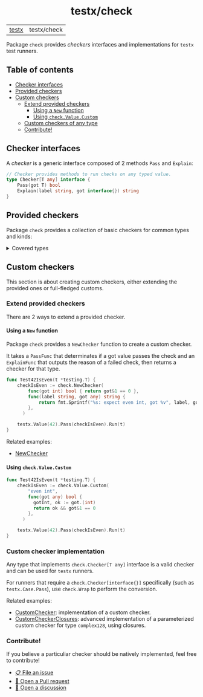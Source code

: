 <h1 align="center">testx/check</h1>

<table align="center">
	<tr>
		<td><a href="../README.md">testx</a></td>
		<td>testx/check</td>
	</tr>
</table>

Package `check` provides _checkers_ interfaces and implementations
for `testx` test runners.

## Table of contents

- [Checker interfaces](#checker-interfaces)
- [Provided checkers](#provided-checkers)
- [Custom checkers](#custom-checkers)
  - [Extend provided checkers](#extend-provided-checkers)
    - [Using a `New` function](#using-a-new-function)
    - [Using `check.Value.Custom`](#using-checkvaluecustom)
  - [Custom checkers of any type](#custom-checkers-of-any-type)
  - [Contribute!](#contribute)

## Checker interfaces

A _checker_ is a generic interface composed of 2 methods `Pass` and `Explain`:

```go
// Checker provides methods to run checks on any typed value.
type Checker[T any] interface {
    Pass(got T) bool
    Explain(label string, got interface{}) string
}
```

## Provided checkers

Package `check` provides a collection of basic checkers for common types and kinds:

<details>
  <summary>Covered types</summary>
  <table>
    <thead>
      <tr>
        <th>Go type</th>
        <th>Checker provider</th>
        <th>Interface</th>
      </tr>
    </thead>
    <tbody>
      <tr>
        <td><code>int</code>, <code>intN</code> (8, 16, 32, 64)</td>
        <td><code>check.Int</code>, <code>check.IntN</code></td>
        <td>
          <a href="https://pkg.go.dev/github.com/drykit-go/testx/check#NumberCheckerProvider">
            <code>NumberCheckerProvider[int]</code>, <code>NumberCheckerProvider[intN]</code>
          </a>
        </td>
      </tr>
      <tr>
        <td><code>uint</code>, <code>uintN</code> (8, 16, 32, 64)</td>
        <td><code>check.Uint</code>, <code>check.UintN</code></td>
        <td>
          <a href="https://pkg.go.dev/github.com/drykit-go/testx/check#NumberCheckerProvider">
            <code>NumberCheckerProvider[uint]</code>, <code>NumberCheckerProvider[uintN]</code>
          </a>
        </td>
      </tr>
      <tr>
        <td><code>floatN</code> (32, 64)</td>
        <td><code>check.FloatN</code></td>
        <td>
          <a href="https://pkg.go.dev/github.com/drykit-go/testx/check#NumberCheckerProvider">
            <code>NumberCheckerProvider[floatN]</code>
          </a>
        </td>
      </tr>
      <tr>
        <td><code>bool</code></td>
        <td><code>check.Bool</code></td>
        <td>
          <a href="https://pkg.go.dev/github.com/drykit-go/testx/check#BoolCheckerProvider">
            <code>BoolCheckerProvider</code>
          </a>
        </td>
      </tr>
      <tr>
        <td><code>string</code></td>
        <td><code>check.String</code></td>
        <td>
          <a href="https://pkg.go.dev/github.com/drykit-go/testx/check#StringCheckerProvider">
            <code>StringCheckerProvider</code>
          </a>
        </td>
      </tr>
      <tr>
        <td><code>[]byte</code></td>
        <td><code>check.Bytes</code></td>
        <td>
          <a href="https://pkg.go.dev/github.com/drykit-go/testx/check#BytesCheckerProvider">
            <code>BytesCheckerProvider</code>
          </a>
        </td>
      </tr>
      <tr>
        <td><code>time.Duration</code></td>
        <td><code>check.Duration</code></td>
        <td>
          <a href="https://pkg.go.dev/github.com/drykit-go/testx/check#DurationCheckerProvider">
            <code>DurationCheckerProvider</code>
          </a>
        </td>
      </tr>
      <tr>
        <td><code>context.Context</code></td>
        <td><code>check.Context</code></td>
        <td>
          <a href="https://pkg.go.dev/github.com/drykit-go/testx/check#ContextCheckerProvider">
            <code>ContextCheckerProvider</code>
          </a>
        </td>
      </tr>
      <tr>
        <td><code>http.Header</code></td>
        <td><code>check.HTTPHeader</code></td>
        <td>
          <a href="https://pkg.go.dev/github.com/drykit-go/testx/check#HTTPHeaderCheckerProvider">
            <code>HTTPHeaderCheckerProvider</code>
          </a>
        </td>
      </tr>
      <tr>
        <td><code>*http.Request</code></td>
        <td><code>check.HTTPRequest</code></td>
        <td>
          <a href="https://pkg.go.dev/github.com/drykit-go/testx/check#HTTPRequestCheckerProvider">
            <code>HTTPRequestCheckerProvider</code>
          </a>
        </td>
      </tr>
      <tr>
        <td><code>*http.Response</code></td>
        <td><code>check.HTTPResponse</code></td>
        <td>
          <a href="https://pkg.go.dev/github.com/drykit-go/testx/check#HTTPResponseCheckerProvider">
            <code>HTTPResponseCheckerProvider</code>
          </a>
        </td>
      </tr>
      <tr>
        <td><code>any</code></td>
        <td><code>check.Value</code></td>
        <td>
          <a href="https://pkg.go.dev/github.com/drykit-go/testx/check#ValueCheckerProvider">
            <code>ValueCheckerProvider</code>
          </a>
        </td>
      </tr>
    </tbody>
    <thead>
      <tr>
        <th>Go kind</th>
        <th>Checker provider</th>
      </tr>
    </thead>
    <tbody>
      <tr>
        <td><code>slice</code></td>
        <td><code>check.Slice</code></td>
        <td>
          <a href="https://pkg.go.dev/github.com/drykit-go/testx/check#SliceCheckerProvider">
            <code>SliceCheckerProvider</code>
          </a>
        </td>
      </tr>
      <tr>
        <td><code>map</code></td>
        <td><code>check.Map</code></td>
        <td>
          <a href="https://pkg.go.dev/github.com/drykit-go/testx/check#MapCheckerProvider">
            <code>MapCheckerProvider</code>
          </a>
        </td>
      </tr>
      <tr>
        <td><code>struct</code></td>
        <td><code>check.Struct</code></td>
        <td>
          <a href="https://pkg.go.dev/github.com/drykit-go/testx/check#StructCheckerProvider">
            <code>StructCheckerProvider</code>
          </a>
        </td>
      </tr>
    </tbody>
  </table>
</details>

## Custom checkers

This section is about creating custom checkers, either extending the provided ones or full-fledged customs.

### Extend provided checkers

There are 2 ways to extend a provided checker.

#### Using a `New` function

Package `check` provides a `NewChecker` function to create a custom checker.

It takes a `PassFunc` that determinates if a got value passes the check
and an `ExplainFunc` that outputs the reason of a failed check,
then returns a checker for that type.

```go
func Test42IsEven(t *testing.T) {
    checkIsEven := check.NewChecker(
        func(got int) bool { return got&1 == 0 },
        func(label string, got any) string {
            return fmt.Sprintf("%s: expect even int, got %v", label, got)
        },
      )

    testx.Value(42).Pass(checkIsEven).Run(t)
}
```

Related examples:

- [NewChecker](https://pkg.go.dev/github.com/drykit-go/testx/check#example-package-NewChecker)

#### Using `check.Value.Custom`

```go
func Test42IsEven(t *testing.T) {
    checkIsEven := check.Value.Custom(
        "even int",
        func(got any) bool {
          gotInt, ok := got.(int)
          return ok && got&1 == 0
        },
      )

    testx.Value(42).Pass(checkIsEven).Run(t)
}
```

### Custom checker implementation

Any type that implements `check.Checker[T any]` interface is a valid checker
and can be used for `testx` runners.

For runners that require a `check.Checker[interface{}]` specifically
(such as `testx.Case.Pass`), use `check.Wrap` to perform the conversion.

Related examples:

- [CustomChecker](https://pkg.go.dev/github.com/drykit-go/testx/check#example-package-CustomChecker):
  implementation of a custom checker.
- [CustomCheckerClosures](https://pkg.go.dev/github.com/drykit-go/testx/check#example-package-CustomCheckerClosures):
  advanced implementation of a parameterized custom checker
  for type `complex128`, using closures.

### Contribute!

If you believe a particuliar checker should be natively implemented,
feel free to contribute!

- [📋 File an issue](https://github.com/drykit-go/testx/issues/new)
- [🔀 Open a Pull request](https://github.com/drykit-go/testx/pulls)
- [💬 Open a discussion](https://github.com/drykit-go/testx/discussions/new)
